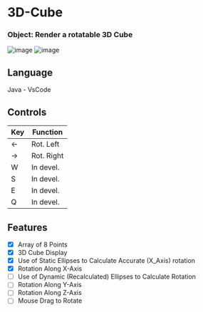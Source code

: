 # 3D-Cube
### Object: Render a rotatable 3D Cube

![image](https://user-images.githubusercontent.com/120230187/236063567-4a69d9e7-0896-4f04-a8a4-cff2e5f90154.png)
![image](https://user-images.githubusercontent.com/120230187/236063651-d2f1bc64-22da-459c-b779-f4c27d56847b.png)


## Language
Java - VsCode

## Controls
| Key |  Function  |
| --- | ---------- |
|  ←  | Rot. Left  |
|  →  | Rot. Right |
|  W  |  In devel. |
|  S  |  In devel. | 
|  E  |  In devel. |
|  Q  |  In devel. | 

## Features
- [x] Array of 8 Points
- [x] 3D Cube Display
- [x] Use of Static Ellipses to Calculate Accurate (X_Axis) rotation
- [x] Rotation Along X-Axis
- [ ] Use of Dynamic (Recalculated) Ellipses to Calculate Rotation
- [ ] Rotation Along Y-Axis
- [ ] Rotation Along Z-Axis
- [ ] Mouse Drag to Rotate
